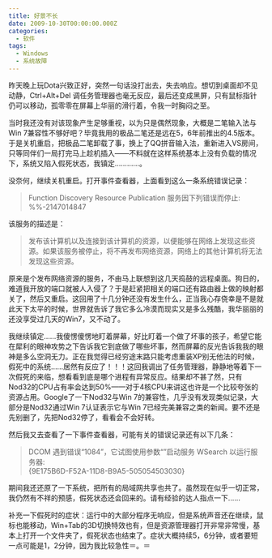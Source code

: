 ```yaml
---
title: 好景不长
date: 2009-10-30T00:00:00.000Z
categories:
  - 软件
tags:
  - Windows
  - 系统故障
---
```


昨天晚上玩Dota兴致正好，突然一句话没打出去，失去响应。想切到桌面却不见动静，Ctrl+Alt+Del 调任务管理器也毫无反应，最后还变成黑屏，只有鼠标指针仍可以移动，孤零零在屏幕上华丽的滑行着，令我一时胸闷之至。

当时我还没有对该现象产生足够重视，以为只是偶然现象，大概是二笔输入法与Win 7兼容性不够好吧？毕竟我用的极品二笔还是远在5，6年前推出的4.5版本。于是关机重启，把极品二笔卸载了事，换上了QQ拼音输入法，重新进入VS房间，只等同伴们一局打完马上趁机插入——不料就在这样系统基本上没有负载的情况下，系统又陷入假死状态，我镇定…………。

没奈何，继续关机重启。打开事件查看器，上面看到这么一条系统错误记录：

> Function Discovery Resource Publication 服务因下列错误而停止:  
> %%-2147014847

该服务的描述是：

> 发布该计算机以及连接到该计算机的资源，以便能够在网络上发现这些资源。如果该服务被停止，将不再发布网络资源，网络上的其他计算机将无法发现这些资源。

原来是个发布网络资源的服务，不由马上联想到这几天捣鼓的远程桌面。狗日的，难道我开放的端口就被人入侵了？于是赶紧把相关的端口还有路由器上做的映射都关了，然后又重启。这回用了十几分钟还没有发生什么，正当我心存侥幸是不是就此天下太平的时候，世界就告诉了我它多么冷漠而现实又是多么残酷，我华丽丽的还没享受过几天的Win7，又不动了。

我继续镇定……我傻愣傻愣地盯着屏幕，好比盯着一个做了坏事的孩子，希望它能在犀利的眼神攻势之下告诉我它到底做了哪些坏事，然而屏幕的反光告诉我我的眼神是多么空洞无力。正在我觉得已经穷途末路只能考虑重装XP别无他法的时候，假死中的系统……居然有反应了！！！这回我调出了任务管理器，静静地等着下一次假死的来临，想看看到底是哪个进程有异常反应。结果却不甚了然，只有Nod32的CPU占有率会达到50%——对于4核CPU来讲这也许是一个比较夸张的资源占用。Google了一下Nod32与Win 7的兼容性，几乎没有发现类似记录，大部分是Nod32通过Win 7认证表示它与Win 7已经完美兼容之类的新闻。要不还是先别删了，先把Nod32停了，看看会不会好转。

然后我又去查看了一下事件查看器，可能有关的错误记录还有以下几条：

> DCOM 遇到错误“1084”，它试图使用参数“”启动服务 WSearch 以运行服务器:  
> {9E175B6D-F52A-11D8-B9A5-505054503030}

期间我还还原了一下系统，把所有的局域网共享也共了。虽然现在似乎一切正常，我仍然有不祥的预感，假死状态还会回来的。请有经验的达人指点一下……

补充一下假死时的症状：运行中的大部分程序无响应，但是系统声音还在继续，鼠标也能移动，Win+Tab的3D切换特效也有，但是资源管理器打开非常非常慢，基本上打开一个文件夹了，假死状态也结束了。症状大概持续5，6分钟，或者要短一点可能是1，2分钟，因为我比较急性＝。＝

